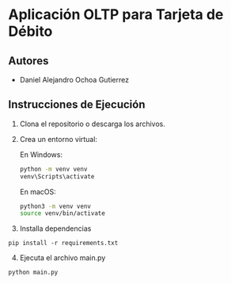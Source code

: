 # Aplicación OLTP para Tarjeta de Débito

## Autores

- Daniel Alejandro Ochoa Gutierrez

## Instrucciones de Ejecución

1. Clona el repositorio o descarga los archivos.
2. Crea un entorno virtual:

   En Windows:
   ```bash
   python -m venv venv
   venv\Scripts\activate
   ```
   

   En macOS:
   ```bash
   python3 -m venv venv
   source venv/bin/activate
   ```
3. Installa dependencias
```
pip install -r requirements.txt
```
4. Ejecuta el archivo main.py
```
python main.py
```
